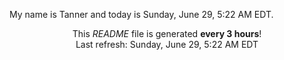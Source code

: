 My name is Tanner and today is Sunday, June 29, 5:22 AM EDT.

<p align="center">This <i>README</i> file is generated <b>every 3 hours</b>!</br>Last refresh: Sunday, June 29, 5:22 AM EDT<br /></p>

